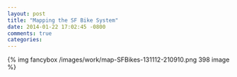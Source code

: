 ```yaml
---
layout: post
title: "Mapping the SF Bike System"
date: 2014-01-22 17:02:45 -0800
comments: true
categories: 
---
```

{% img fancybox /images/work/map-SFBikes-131112-210910.png 398 image %}
